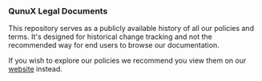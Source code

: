 ### QunuX Legal Documents

This repository serves as a publicly available history of all our policies and terms. It's designed for historical change tracking and not the recommended way for end users to browse our documentation.

If you wish to explore our policies we recommend you view them on our [website](https://qunux.com/legal) instead.
